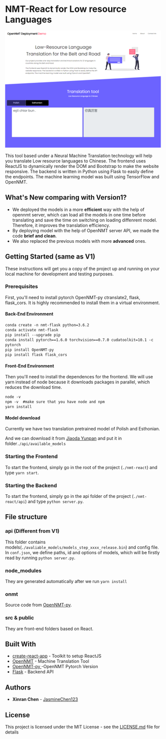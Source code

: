 # NMT-React for Low resource Languages


![Screen Preview](./preview.png)


This tool based under a Neural Machine Translation technology will help you translate Low resource languages to Chinese. The frontend uses ReactJS to dynamically render the DOM and Bootstrap to make the website responsive. The backend is written in Python using Flask to easily define the endpoints. The machine learning model was built using TensorFlow and OpenNMT.
## What's **New** comparing with Version1?
* We deployed the models in a more **efficient** way with the help of opennmt server, which can load all the models in one time before translating and save the time on switching on loading diffenrent model. Therefore, it improves the translation efficiency. 
* By deploying model with the help of OpenNMT server API, we made the code **brief and clean**. 
* We also replaced the previous models with more **advanced** ones.
## Getting Started (same as V1)

These instructions will get you a copy of the project up and running on your local machine for development and testing purposes.

### Prerequisites

First, you'll need to install pytorch OpenNMT-py ctranslate2, flask, flask_cors. It is highly recommended to install them in a virtual environment.

#### Back-End Environment
```
conda create -n nmt-flask python=3.6.2
conda activate nmt-flask
pip install --upgrade pip
conda install pytorch==1.6.0 torchvision==0.7.0 cudatoolkit=10.1 -c pytorch
pip install OpenNMT-py
pip install flask flask_cors 
```

#### Front-End Environment
Then you'll need to install the dependences for the frontend. We will use yarn instead of node because it downloads packages in parallel, which reduces the download time. 

```
node -v
npm -v  #make sure that you have node and npm 
yarn install
```
#### Model download

Currently we have two translation pretrained model of Polish and Esthonian.

And we can download it from  [Jiaoda Yunpan](https://jbox.sjtu.edu.cn/l/v18BdF) and put it in folder`./api/available_models`

### Starting the Frontend

To start the frontend, simply go in the root of the project (`./nmt-react`) and type  `yarn start`.

### Starting the Backend

To start the frontend, simply go in the api folder of the project (`./nmt-react/api`) and type  `python server.py`.


## File structure 
### api **(Different from V1)**
This folder contains models(`./avaliable_models/models_step_xxxx_release.bin`) and config file. In `conf.json`, we define paths, id and options of models, which will be firstly read by running `python server.py`.

### node_modules
They are generated automatically after we run `yarn install`

### onmt
Source code from [OpenNMT-py](https://github.com/OpenNMT/OpenNMT-py).

### src & public

They are front-end folders based on React.

## Built With

* [create-react-app](https://github.com/facebook/create-react-app) - Toolkit to setup ReactJS
* [OpenNMT](https://opennmt.net/) - Machine Translation Tool
* [OpenNMT-py ](https://github.com/OpenNMT/OpenNMT-py) -OpenNMT Pytorch Version
* [Flask](https://github.com/pallets/flask) - Backend API

## Authors

* **Xinran Chen** - [JasmineChen123](https://github.com/JasmineChen123)

## License

This project is licensed under the MIT License - see the [LICENSE.md](LICENSE.md) file for details


